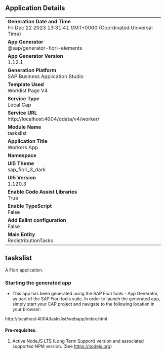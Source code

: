## Application Details
|               |
| ------------- |
|**Generation Date and Time**<br>Fri Dec 22 2023 13:31:41 GMT+0000 (Coordinated Universal Time)|
|**App Generator**<br>@sap/generator-fiori-elements|
|**App Generator Version**<br>1.12.1|
|**Generation Platform**<br>SAP Business Application Studio|
|**Template Used**<br>Worklist Page V4|
|**Service Type**<br>Local Cap|
|**Service URL**<br>http://localhost:4004/odata/v4/worker/
|**Module Name**<br>taskslist|
|**Application Title**<br>Workers App|
|**Namespace**<br>|
|**UI5 Theme**<br>sap_fiori_3_dark|
|**UI5 Version**<br>1.120.3|
|**Enable Code Assist Libraries**<br>True|
|**Enable TypeScript**<br>False|
|**Add Eslint configuration**<br>False|
|**Main Entity**<br>RedistributionTasks|

## taskslist

A Fiori application.

### Starting the generated app

-   This app has been generated using the SAP Fiori tools - App Generator, as part of the SAP Fiori tools suite.  In order to launch the generated app, simply start your CAP project and navigate to the following location in your browser:

http://localhost:4004/taskslist/webapp/index.html

#### Pre-requisites:

1. Active NodeJS LTS (Long Term Support) version and associated supported NPM version.  (See https://nodejs.org)


